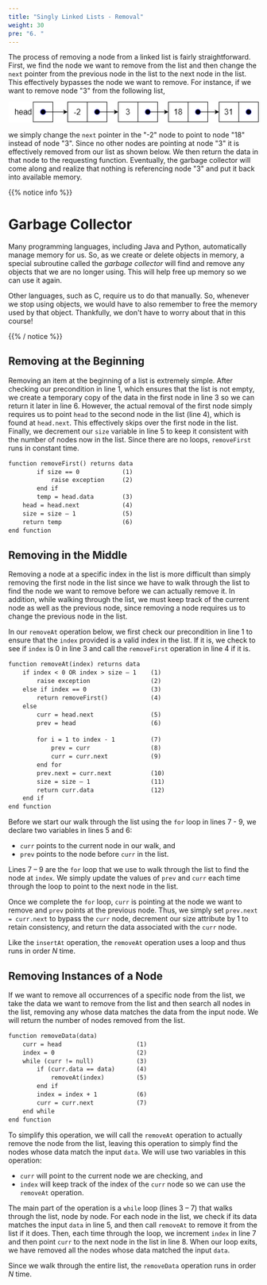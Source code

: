 ```yaml
---
title: "Singly Linked Lists - Removal"
weight: 30
pre: "6. "
---
```

The process of removing a node from a linked list is fairly straightforward. First, we find the node we want to remove from the list and then change the `next` pointer from the previous node in the list to the next node in the list.  This effectively bypasses the node we want to remove. For instance, if we want to remove node "3" from the following list,

![Linked List Remove 1](../../images/9/9.6.remove1.png)
 
we simply change the `next` pointer in the "-2" node to point to node "18" instead of node "3". Since no other nodes are pointing at node "3" it is effectively removed from our list as shown below. We then return the data in that node to the requesting function. Eventually, the garbage collector will come along and realize that nothing is referencing node "3" and put it back into available memory.

{{% notice info %}}

# Garbage Collector

Many programming languages, including Java and Python, automatically manage memory for us. So, as we create or delete objects in memory, a special subroutine called the _garbage collector_ will find and remove any objects that we are no longer using. This will help free up memory so we can use it again. 

Other languages, such as C, require us to do that manually. So, whenever we stop using objects, we would have to also remember to free the memory used by that object. Thankfully, we don't have to worry about that in this course!

{{% / notice %}}
 
## Removing at the Beginning

Removing an item at the beginning of a list is extremely simple. After checking our precondition in line 1, which ensures that the list is not empty, we create a temporary copy of the data in the first node in line 3 so we can return it later in line 6. However, the actual removal of the first node simply requires us to point `head` to the second node in the list (line 4), which is found at `head.next`. This effectively skips over the first node in the list. Finally, we decrement our `size` variable in line 5 to keep it consistent with the number of nodes now in the list. Since there are no loops, `removeFirst` runs in constant time.

```tex
function removeFirst() returns data
		if size == 0			(1)
			raise exception	    (2)
		end if
		temp = head.data		(3)
	head = head.next 	        (4)
	size = size – 1		        (5)
	return temp			        (6)
end function
```

## Removing in the Middle

Removing a node at a specific index in the list is more difficult than simply removing the first node in the list since we have to walk through the list to find the node we want to remove before we can actually remove it. In addition, while walking through the list, we must keep track of the current node as well as the previous node, since removing a node requires us to change the previous node in the list.

In our `removeAt` operation below, we first check our precondition in line 1 to ensure that the `index` provided is a valid index in the list. If it is, we check to see if `index` is 0 in line 3 and call the `removeFirst` operation in line 4 if it is. 

```tex
function removeAt(index) returns data
    if index < 0 OR index > size – 1	(1)
        raise exception	                (2)
    else if index == 0	                (3)
        return removeFirst()            (4)
    else
        curr = head.next	            (5)
        prev = head		                (6)

        for i = 1 to index - 1 	        (7)
            prev = curr	                (8)
            curr = curr.next	        (9)
        end for
        prev.next = curr.next	        (10)
        size = size – 1	                (11)
        return curr.data	            (12)
    end if
end function
```

Before we start our walk through the list using the `for` loop in lines 7 - 9, we declare two variables in lines 5 and 6:

* `curr` points to the current node in our walk, and
* `prev` points to the node before `curr` in the list.

Lines 7 – 9 are the `for` loop that we use to walk through the list to find the node at `index`. We simply update the values of `prev` and `curr` each time through the loop to point to the next node in the list.

Once we complete the `for` loop, `curr` is pointing at the node we want to remove and `prev` points at the previous node. Thus, we simply set `prev.next = curr.next` to bypass the `curr` node, decrement our size attribute by 1 to retain consistency, and return the data associated with the `curr` node.

Like the `insertAt` operation, the `removeAt` operation uses a loop and thus runs in order $N$ time.

## Removing Instances of a Node

If we want to remove all occurrences of a specific node from the list, we take the data we want to remove from the list and then search all nodes in the list, removing any whose data matches the data from the input node. We will return the number of nodes removed from the list.

```tex
function removeData(data)
	curr = head			            (1)
	index = 0				        (2)
	while (curr != null) 	        (3)
		if (curr.data == data) 	    (4)
			removeAt(index)	        (5)
		end if
		index = index + 1	        (6)
		curr = curr.next	        (7)
	end while	
end function
```

To simplify this operation, we will call the `removeAt` operation to actually remove the node from the list, leaving this operation to simply find the nodes whose data match the input `data`.  We will use two variables in this operation:

* `curr` will point to the current node we are checking, and
* `index` will keep track of the index of the `curr` node so we can use the `removeAt` operation.

The main part of the operation is a `while` loop (lines 3 – 7) that walks through the list, node by node. For each node in the list, we check if its data matches the input `data` in line 5, and then call `removeAt` to remove it from the list if it does. Then, each time through the loop, we increment `index` in line 7 and then point `curr` to the next node in the list in line 8. When our loop exits, we have removed all the nodes whose data matched the input `data`.

Since we walk through the entire list, the `removeData` operation runs in order $N$ time.
